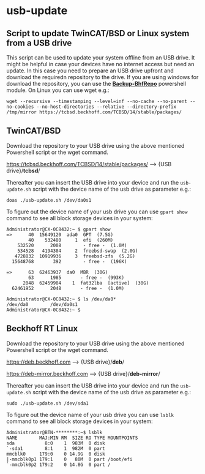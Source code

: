 # usb-update

## Script to update TwinCAT/BSD or Linux system from a USB drive

This script can be used to update your system offline from an USB drive.
It might be helpful in case your devices have no internet access but need an update.
In this case you need to prepare an USB drive upfront and download the requiredn repository to the drive. If you are using windows for download the repository, you can use the **[Backup-BhfRepo](../Backup-BhfRepo/Readme.md)** powershell module. On Linux you can use wget e.g.:

```
wget --recursive --timestamping --level=inf --no-cache --no-parent --no-cookies --no-host-directories --relative --directory-prefix /tmp/mirror https://tcbsd.beckhoff.com/TCBSD/14/stable/packages/
```


## TwinCAT/BSD

Download the repository to your USB drive using the above mentioned Powershell script or the wget command.

https://tcbsd.beckhoff.com/TCBSD/14/stable/packages/ --> {USB drive}/**tcbsd**/

Thereafter you can insert the USB drive into your device and run the ```usb-update.sh``` script with the device name of the usb drive as parameter e.g.:

```
doas ./usb-update.sh /dev/da0s1
```

To figure out the device name of your usb drive you can use ```gpart show``` command to see all block storage devices in your system:

```console
Administrator@CX-0C8432:~ $ gpart show
=>      40  15649120  ada0  GPT  (7.5G)
        40    532480     1  efi  (260M)
    532520      2008        - free -  (1.0M)
    534528   4194304     2  freebsd-swap  (2.0G)
   4728832  10919936     3  freebsd-zfs  (5.2G)
  15648768       392        - free -  (196K)

=>      63  62463937  da0  MBR  (30G)
        63      1985       - free -  (993K)
      2048  62459904    1  fat32lba  [active]  (30G)
  62461952      2048       - free -  (1.0M)

Administrator@CX-0C8432:~ $ ls /dev/da0*
/dev/da0        /dev/da0s1
Administrator@CX-0C8432:~ $
```

## Beckhoff RT Linux

Download the repository to your USB drive using the above mentioned Powershell script or the wget command.

https://deb.beckhoff.com --> {USB drive}/**deb**/

https://deb-mirror.beckhoff.com --> {USB drive}/**deb-mirror**/

Thereafter you can insert the USB drive into your device and run the ```usb-update.sh``` script with the device name of the usb drive as parameter e.g.:

```
sudo ./usb-update.sh /dev/sda1
```

To figure out the device name of your usb drive you can use ```lsblk``` command to see all block storage devices in your system:

```console
Administrator@BTN-********:~$ lsblk
NAME        MAJ:MIN RM  SIZE RO TYPE MOUNTPOINTS
sda           8:0    1  983M  0 disk
`-sda1        8:1    1  982M  0 part
mmcblk0     179:0    0 14.9G  0 disk
|-mmcblk0p1 179:1    0   80M  0 part /boot/efi
`-mmcblk0p2 179:2    0 14.8G  0 part /
```